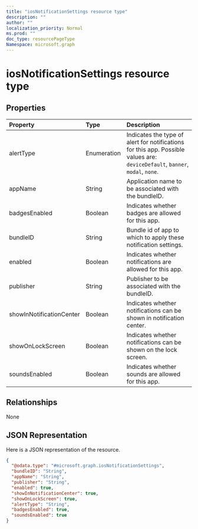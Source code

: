 ```yaml
---
title: "iosNotificationSettings resource type"
description: ""
author: ""
localization_priority: Normal
ms.prod: ""
doc_type: resourcePageType
Namespace: microsoft.graph
---
```



# iosNotificationSettings resource type



## Properties
|Property|Type|Description|
|:---|:---|:---|
|alertType|Enumeration|Indicates the type of alert for notifications for this app. Possible values are: `deviceDefault`, `banner`, `modal`, `none`.|
|appName|String|Application name to be associated with the bundleID.|
|badgesEnabled|Boolean|Indicates whether badges are allowed for this app.|
|bundleID|String|Bundle id of app to which to apply these notification settings.|
|enabled|Boolean|Indicates whether notifications are allowed for this app.|
|publisher|String|Publisher to be associated with the bundleID.|
|showInNotificationCenter|Boolean|Indicates whether notifications can be shown in notification center.|
|showOnLockScreen|Boolean|Indicates whether notifications can be shown on the lock screen.|
|soundsEnabled|Boolean|Indicates whether sounds are allowed for this app.|

## Relationships
None

## JSON Representation
Here is a JSON representation of the resource.
<!-- {
  "blockType": "resource",
  "@odata.type": "microsoft.graph.iosNotificationSettings"
}
-->
``` json
{
  "@odata.type": "#microsoft.graph.iosNotificationSettings",
  "bundleID": "String",
  "appName": "String",
  "publisher": "String",
  "enabled": true,
  "showInNotificationCenter": true,
  "showOnLockScreen": true,
  "alertType": "String",
  "badgesEnabled": true,
  "soundsEnabled": true
}
```


